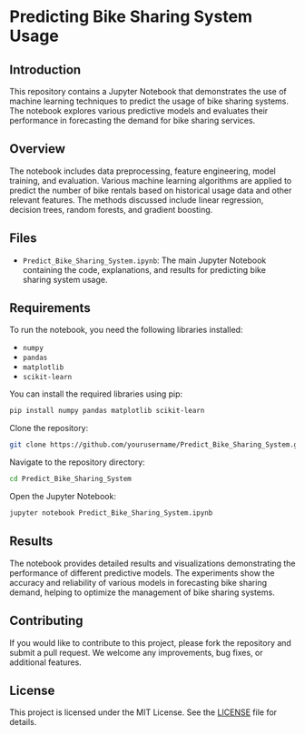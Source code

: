 # Predicting Bike Sharing System Usage

## Introduction

This repository contains a Jupyter Notebook that demonstrates the use of machine learning techniques to predict the usage of bike sharing systems. The notebook explores various predictive models and evaluates their performance in forecasting the demand for bike sharing services.

## Overview

The notebook includes data preprocessing, feature engineering, model training, and evaluation. Various machine learning algorithms are applied to predict the number of bike rentals based on historical usage data and other relevant features. The methods discussed include linear regression, decision trees, random forests, and gradient boosting.

## Files

- `Predict_Bike_Sharing_System.ipynb`: The main Jupyter Notebook containing the code, explanations, and results for predicting bike sharing system usage.

## Requirements

To run the notebook, you need the following libraries installed:

- `numpy`
- `pandas`
- `matplotlib`
- `scikit-learn`

You can install the required libraries using pip:

```bash
pip install numpy pandas matplotlib scikit-learn
```

Clone the repository:
```bash
git clone https://github.com/yourusername/Predict_Bike_Sharing_System.git

```

Navigate to the repository directory:
```bash
cd Predict_Bike_Sharing_System

```

Open the Jupyter Notebook:
```bash
jupyter notebook Predict_Bike_Sharing_System.ipynb

```

## Results
The notebook provides detailed results and visualizations demonstrating the performance of different predictive models. The experiments show the accuracy and reliability of various models in forecasting bike sharing demand, helping to optimize the management of bike sharing systems.

## Contributing
If you would like to contribute to this project, please fork the repository and submit a pull request. We welcome any improvements, bug fixes, or additional features.

## License
This project is licensed under the MIT License. See the [LICENSE](LICENSE) file for details.

